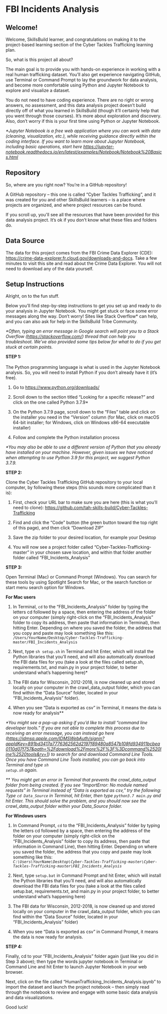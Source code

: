 # FBI Incidents Analysis

## Welcome!

Welcome, SkillsBuild learner, and congratulations on making it to the project-based learning section of the Cyber Tackles Trafficking learning plan. <br>

So, what is this project all about? 

The main goal is to provide you with hands-on experience in working with a real human trafficking dataset. You’ll also get experience navigating GitHub, use Terminal or Command Prompt to lay the groundwork for data analysis, and become more comfortable using Python and Jupyter Notebook to explore and visualize a dataset. 

You do not need to have coding experience. There are no right or wrong answers, no assessment, and this data analysis project doesn’t build directly off of what you learned in SkillsBuild (though it’ll certainly help that you went through those courses). It’s more about exploration and discovery. Also, don’t worry if this is your first time using Python or Jupyter Notebook. 

<i>*Jupyter Notebook is a free web application where you can work with data (cleaning, visualization, etc.), while receiving guidance directly within the coding interface. If you want to learn more about Jupyter Notebook, including basic operations, start here https://jupyter-notebook.readthedocs.io/en/latest/examples/Notebook/Notebook%20Basics.html</i>

## Repository
So, where are you right now? You’re in a GitHub repository! 

A GitHub repository – this one is called “Cyber Tackles Trafficking”, and it was created for you and other SkillsBuild learners – is a place where projects are organized, and where project resources can be found. 

If you scroll up, you'll see all the resources that have been provided for this data analysis project. It’s ok if you don’t know what these files and folders do.

## Data Source
The data for this project comes from the FBI Crime Data Explorer (CDE): https://crime-data-explorer.fr.cloud.gov/downloads-and-docs. Take a few minutes to visit this site and read about the Crime Data Explorer. You will not need to download any of the data yourself.

## Setup Instructions
Alright, on to the fun stuff. 

Below you’ll find step-by-step instructions to get you set up and ready to do your analysis in Jupyter Notebook. You might get stuck or face some error messages along the way. Don’t worry! Sites like Stack Overflow* can help, and you can also ask for help in the SkillsBuild Tribe Community.

<i>*Often, typing an error message in Google search will point you to a Stack Overflow (https://stackoverflow.com/) thread that can help you troubleshoot. We’ve also provided some tips below for what to do if you get stuck at certain points.</i>

<b>STEP 1:</b><br>
<br>
The Python programming language is what is used in the Jupyter Notebook analysis. So, you will need to install Python if you don’t already have it (it’s free). 
 
1.	Go to https://www.python.org/downloads/

2.	Scroll down to the section titled “Looking for a specific release?” and click on the one called Python 3.7.9*

3.	On the Python 3.7.9 page, scroll down to the “Files” table and click on the installer you need in the “Version” column (for Mac, click on macOS 64-bit installer; for Windows, click on Windows x86-64 executable installer)

4.	Follow and complete the Python installation process

<i>*You may also be able to use a different version of Python that you already have installed on your machine. However, given issues we have noticed when attempting to use Python 3.9 for this project, we suggest Python 3.7.9.</i>

<b>STEP 2:</b><br>

Clone the Cyber Tackles Trafficking GitHub repository to your local computer, by following these steps (this sounds more complicated than it is): 

1.	First, check your URL bar to make sure you are here (this is what you’ll need to clone): https://github.com/tah-skills-build/Cyber-Tackles-Trafficking 

2.	Find and click the “Code” button (the green button toward the top right of this page), and then click “Download ZIP”

3.	Save the zip folder to your desired location, for example your Desktop

4.	You will now see a project folder called “Cyber-Tackles-Trafficking-master” in your chosen save location, and within that folder another folder called “FBI_Incidents_Analysis”

<b>STEP 3:</b><br>

Open Terminal (Mac) or Command Prompt (Windows). You can search for these tools by using Spotlight Search for Mac, or the search function or start menu search option for Windows.

<b>For Mac users</b><br>

1.	In Terminal, <code>cd</code> to the “FBI_Incidents_Analysis” folder by typing the letters cd followed by a space, then entering the address of the folder on your computer (simply right-click on the “FBI_Incidents_Analysis” folder to copy its address, then paste that information in Terminal), then hitting Enter. Depending on where you saved the folder, the address that you copy and paste may look something like this: <code>/Users/YourName/Desktop/Cyber-Tackles-Trafficking-master/FBI_Incidents_Analysis</code>

2.	Next, type <code>sh setup.sh</code> in Terminal and hit Enter, which will install the Python libraries that you’ll need, and will also automatically download the FBI data files for you (take a look at the files called setup.sh, requirements.txt, and main.py in your project folder, to better understand what’s happening here)* 

3.	The FBI data for Wisconsin, 2012-2018, is now cleaned up and stored locally on your computer in the crawl_data_output folder, which you can find within the “Data Source” folder, located in your “FBI_Incidents_Analysis” folder). 

4. When you see “Data is exported as csv” in Terminal, it means the data is now ready for analysis**

<i>*You might see a pop-up asking if you’d like to install “command line developer tools.” If you are not able to complete this process due to receiving an error message, you can instead go here (https://idmsa.apple.com/IDMSWebAuth/signin?appIdKey=891bd3417a7776362562d2197f89480a8547b108fd934911bcbea0110d07f757&path=%2Fdownload%2Fmore%2F%3F%3Dcommand%2520line%2520tools&rv=1) to search for and download Command Line Tools. Once you have Command Line Tools installed, you can go back into Terminal and type <code>sh setup.sh</code> again. </i>

<i>** You might get an error in Terminal that prevents the crawl_data_output folder from being created. If you see “ImportError: No module named requests” in Terminal instead of “Data is exported as csv,” try the following: Type <code>cd Data_Source</code> in Terminal, hit Enter, then type <code>python3.7 main.py</code> and hit Enter. This should solve the problem, and you should now see the crawl_data_output folder within your Data_Source folder.</i>

<b>For Windows users</b><br>

1.	In Command Prompt, <code>cd</code> to the “FBI_Incidents_Analysis” folder by typing the letters cd followed by a space, then entering the address of the folder on your computer (simply right-click on the “FBI_Incidents_Analysis” folder to copy its address, then paste that information in Command Line), then hitting Enter. Depending on where you saved the folder, the address that you copy and paste may look something like this: <i><code> C:\Users\YourName\Desktop\Cyber-Tackles-Trafficking-master\Cyber-Tackles-Trafficking-master\FBI_Incidents_Analysis </i></code>

2.	Next, type <code>setup.bat</code> in Command Prompt and hit Enter, which will install the Python libraries that you’ll need, and will also automatically download the FBI data files for you (take a look at the files called setup.bat, requirements.txt, and main.py in your project folder, to better understand what’s happening here)

3.	The FBI data for Wisconsin, 2012-2018, is now cleaned up and stored locally on your computer in the crawl_data_output folder, which you can find within the “Data Source” folder, located in your “FBI_Incidents_Analysis” folder)

4.	When you see “Data is exported as csv” in Command Prompt, it means the data is now ready for analysis.

<b>STEP 4:</b><br>

Finally, cd to your “FBI_Incidents_Analysis” folder again (just like you did in Step 3 above); then type the words jupyter notebook in Terminal or Command Line and hit Enter to launch Jupyter Notebook in your web browser. 

Next, click on the file called “HumanTrafficking_Incidents_Analysis.ipynb” to import the dataset and launch the project notebook – then simply read through the notebook to review and engage with some basic data analysis and data visualizations.

Good luck!
